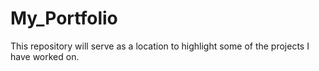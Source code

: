 # My_Portfolio
This repository will serve as a location to highlight some of the projects I have worked on.
